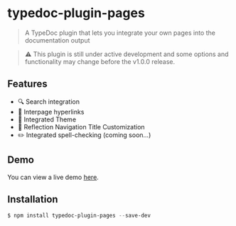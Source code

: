 # typedoc-plugin-pages

> A TypeDoc plugin that lets you integrate your own pages into the documentation output

> ⚠️ This plugin is still under active development and some options and functionality may change before the v1.0.0 release.

## Features

- 🔍 Search integration
- 🔗 Interpage hyperlinks
- 🎨 Integrated Theme
- 📑 Reflection Navigation Title Customization
- ✏️ Integrated spell-checking (coming soon...)

## Demo

You can view a live demo [here](https://mipatterson.github.io/typedoc-plugin-pages/).

## Installation

```powershell
$ npm install typedoc-plugin-pages --save-dev
```